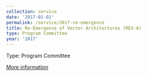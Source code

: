 ```yaml
---
collection: service
date: '2017-01-01'
permalink: /service/2017-re-emergence
title: Re-Emergence of Vector Architectures (REV-A)
type: Program Committee
year: '2017'
---
```


Type: Program Committee

[More information](https://rev-a.github.io/)
